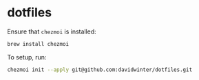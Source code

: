 # dotfiles

Ensure that `chezmoi` is installed:

```sh
brew install chezmoi
```

To setup, run:

```sh
chezmoi init --apply git@github.com:davidwinter/dotfiles.git
```
